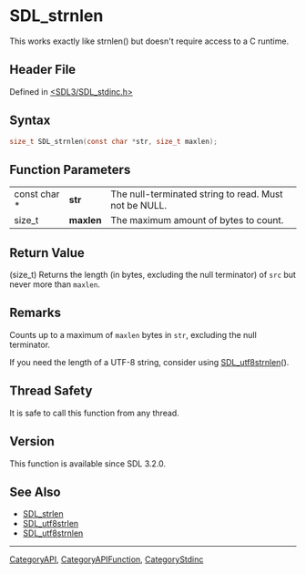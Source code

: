 # SDL_strnlen

This works exactly like strnlen() but doesn't require access to a C runtime.

## Header File

Defined in [<SDL3/SDL_stdinc.h>](https://github.com/libsdl-org/SDL/blob/main/include/SDL3/SDL_stdinc.h)

## Syntax

```c
size_t SDL_strnlen(const char *str, size_t maxlen);
```

## Function Parameters

|              |            |                                                       |
| ------------ | ---------- | ----------------------------------------------------- |
| const char * | **str**    | The null-terminated string to read. Must not be NULL. |
| size_t       | **maxlen** | The maximum amount of bytes to count.                 |

## Return Value

(size_t) Returns the length (in bytes, excluding the null terminator) of
`src` but never more than `maxlen`.

## Remarks

Counts up to a maximum of `maxlen` bytes in `str`, excluding the null
terminator.

If you need the length of a UTF-8 string, consider using
[SDL_utf8strnlen](SDL_utf8strnlen)().

## Thread Safety

It is safe to call this function from any thread.

## Version

This function is available since SDL 3.2.0.

## See Also

- [SDL_strlen](SDL_strlen)
- [SDL_utf8strlen](SDL_utf8strlen)
- [SDL_utf8strnlen](SDL_utf8strnlen)






----
[CategoryAPI](CategoryAPI), [CategoryAPIFunction](CategoryAPIFunction), [CategoryStdinc](CategoryStdinc)

